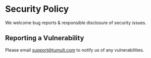 # Security Policy

We welcome bug reports & responsible disclosure of security issues. 

## Reporting a Vulnerability

Please email support@tumult.com to notify us of any vulnerabilities.